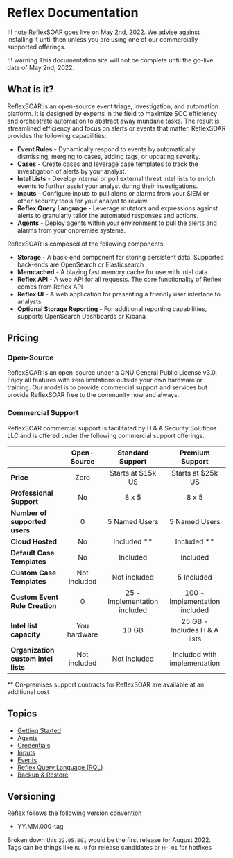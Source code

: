 # Reflex Documentation
!!! note
    ReflexSOAR goes live on May 2nd, 2022. We advise against installing it until then unless you are using one of our commercially supported offerings.

!!! warning
    This documentation site will not be complete until the go-live date of May 2nd, 2022.

## What is it?
ReflexSOAR is an open-source event triage, investigation, and automation platform. It is designed by experts in the field to maximize SOC efficiency and orchestrate automation to abstract away mundane tasks. The result is streamlined efficiency and focus on alerts or events that matter. ReflexSOAR provides the following capabilities:

- **Event Rules** - Dynamically respond to events by automatically dismissing, merging to cases, adding tags, or updating severity.
- **Cases** - Create cases and leverage case templates to track the investigation of alerts by your analyst.
- **Intel Lists** - Develop internal or poll external threat intel lists to enrich events to further assist your analyst during their investigations.
- **Inputs** - Configure inputs to pull alerts or alarms from your SIEM or other security tools for your analyst to review.
- **Reflex Query Language** - Leverage mutators and expressions against alerts to granularly tailor the automated responses and actions.
- **Agents** - Deploy agents within your environment to pull the alerts and alarms from your onpremise systems.

ReflexSOAR is composed of the following components:

- **Storage** - A back-end component for storing persistent data. Supported back-ends are OpenSearch or Elasticsearch
- **Memcached** - A blazing fast memory cache for use with intel data
- **Reflex API** - A web API for all requests. The core functionality of Reflex comes from Reflex API
- **Reflex UI** - A web application for presenting a friendly user interface to analysts
- **Optional Storage Reporting** - For additional reporting capabilities, supports OpenSearch Dashboards or Kibana

## Pricing
### Open-Source
ReflexSOAR is an open-source under a GNU General Public License v3.0. Enjoy all features with zero limitations outside your own hardware or training. Our model is to provide commercial support and services but provide ReflexSOAR free to the community now and always.

### Commercial Support
ReflexSOAR commercial support is facilitated by H & A Security Solutions LLC and is offered under the following commercial support offerings.

|                                     | Open-Source     |   Standard Support           | Premium Support               |
| :---------------------------------- | :-------------: | :--------------------------: | :---------------------------: |
| **Price**                           | Zero            | Starts at $15k US            | Starts at $25k US             |
| **Professional Support**            | No              | 8 x 5                        | 8 x 5                         |
| **Number of supported users**       | 0               | 5 Named Users                | 5 Named Users                 |
| **Cloud Hosted**                    | No              | Included **                  | Included **                   |
| **Default Case Templates**          | No              | Included                     | Included                      |
| **Custom Case Templates**           | Not included    | Not included                 | 5 Included                    |
| **Custom Event Rule Creation**      | 0               | 25 - Implementation included | 100 - Implementation included |
| **Intel list capacity**             | You hardware    | 10 GB                        | 25 GB - Includes H & A lists  |
| **Organization custom intel lists** | Not included    | Not included                 | Included with implementation  |

** On-premises support contracts for ReflexSOAR are available at an additional cost

## Topics

- [Getting Started](getting-started.md)
- [Agents](agents/index.md)
- [Credentials](credentials/index.md)
- [Inputs](inputs/index.md)
- [Events](events/index.md)
- [Reflex Query Language (RQL)](rql/index.md)
- [Backup & Restore](backup-and-restore.md)

## Versioning

Reflex follows the following version convention

- YY.MM.000-tag

Broken down this `22.05.001` would be the first release for August 2022.  Tags can be things like `RC-0` for release candidates or `HF-01` for hotfixes
